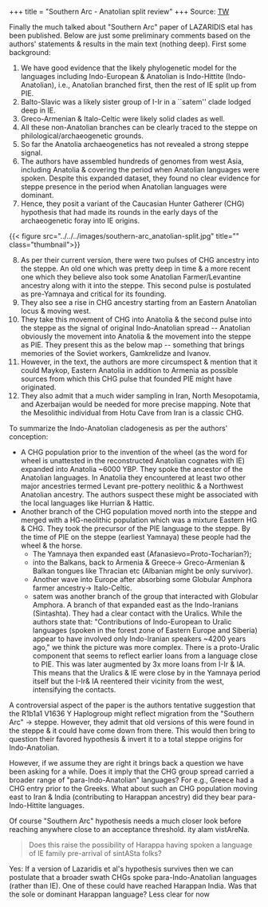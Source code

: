 +++
title = "Southern Arc - Anatolian split review"
+++
Source: [TW](https://threadreaderapp.com/thread/1562956497293758464.html)

Finally the much talked about "Southern Arc" paper of LAZARIDIS etal has been published. Below are just some preliminary comments based on the authors' statements & results in the main text (nothing deep). First some background: 

1. We have good evidence that the likely phylogenetic model for the languages including Indo-European & Anatolian is Indo-Hittite (Indo-Anatolian), i.e., Anatolian branched first, then the rest of IE split up from PIE. 
2. Balto-Slavic was a likely sister group of I-Ir in a ``satem'' clade lodged deep in IE. 
3. Greco-Armenian & Italo-Celtic were likely solid clades as well. 
4. All these non-Anatolian branches can be clearly traced to the steppe on philological/archaeogenetic grounds. 
5. So far the Anatolia archaeogenetics has not revealed a strong steppe signal. 
6. The authors have assembled hundreds of genomes from west Asia, including Anatolia & covering the period when Anatolian languages were spoken. Despite this expanded dataset, they found no clear evidence for steppe presence in the period when Anatolian languages were dominant. 
7. Hence, they posit a variant of the Caucasian Hunter Gatherer (CHG) hypothesis that had made its rounds in the early days of the archaeogenetic foray into IE origins. 
   
{{< figure src="../../../images/southern-arc_anatolian-split.jpg" title="" class="thumbnail">}}


8. As per their current version, there were two pulses of CHG ancestry into the steppe. An old one which was pretty deep in time & a more recent one which they believe also took some Anatolian Farmer/Levantine ancestry along with it into the steppe. This second pulse is postulated as pre-Yamnaya and critical for its founding. 
9. They also see a rise in CHG ancestry starting from an Eastern Anatolian locus & moving west. 
10. They take this movement of CHG into Anatolia & the second pulse into the steppe as the signal of original Indo-Anatolian spread -- Anatolian obviously the movement into Anatolia & the movement into the steppe as PIE. They present this as the below map -- something that brings memories of the Soviet workers, Gamkrelidze and Ivanov. 
11. However, in the text, the authors are more circumspect & mention that it could Maykop, Eastern Anatolia in addition to Armenia as possible sources from which this CHG pulse that founded PIE might have originated. 
12. They also admit that a much wider sampling in Iran, North Mesopotamia, and Azerbaijan would be needed for more precise mapping. Note that the Mesolithic individual from Hotu Cave from Iran is a classic CHG.

To summarize the Indo-Anatolian cladogenesis as per the authors' conception: 

- A CHG population prior to the invention of the wheel (as the word for wheel is unattested in the reconstructed Anatolian cognates with IE) expanded into Anatolia ~6000 YBP. They spoke the ancestor of the Anatolian languages. In Anatolia they encountered at least two other major ancestries termed Levant pre-pottery neolithic & a Northwest Anatolian ancestry. The authors suspect these might be associated with the local languages like Hurrian & Hattic. 
- Another branch of the CHG population moved north into the steppe and merged with a HG-neolithic population which was a mixture Eastern HG & CHG. They took the precursor of the PIE language to the steppe. By the time of PIE on the steppe (earliest Yamnaya) these people had the wheel & the horse. 
  - The Yamnaya then expanded east (Afanasievo=Proto-Tocharian?);
  - into the Balkans, back to Armenia & Greece-> Greco-Armenian & Balkan tongues like Thracian etc (Albanian might be only survivor). 
  - Another wave into Europe after absorbing some Globular Amphora farmer ancestry-> Italo-Celtic.
  - satem was another branch of the group that interacted with Globular Amphora. A branch of that expanded east as the Indo-Iranians (Sintashta). They had a clear contact with the Uralics. While the authors state that: "Contributions of Indo-European to Uralic languages (spoken in the forest zone of Eastern Europe and Siberia) appear to have involved only Indo-Iranian speakers ~4200 years ago," we think the picture was more complex. There is a proto-Uralic component that seems to reflect earlier loans from a language close to PIE. This was later augmented by 3x more loans from I-Ir & IA. This means that the Uralics & IE were close by in the Yamnaya period itself but the I-Ir& IA reentered their vicinity from the west, intensifying the contacts. 

A controversial aspect of the paper is the authors tentative suggestion that the R1b1a1
    V1636 Y Haplogroup might reflect migration from the "Southern Arc" -> steppe. However, they admit that old versions of this were found in the steppe & it could have come down from there. This would then bring to question their favored hypothesis & invert it to a total steppe origins for Indo-Anatolian. 

However, if we assume they are right it brings back a question we have been asking for a while. Does it imply that the CHG group spread carried a broader range of "para-Indo-Anatolian" languages? For e.g., Greece had a CHG entry prior to the Greeks. What about such an CHG population moving east to Iran & India (contributing to Harappan ancestry) did they bear para-Indo-Hittite languages. 

Of course "Southern Arc" hypothesis needs a much closer look before reaching anywhere close to an acceptance threshold. ity alam vistAreNa.

> Does this raise the possibility of Harappa having spoken a language of IE family pre-arrival of sintASta folks?

Yes: If a version of Lazaridis et al's hypothesis survives then we can postulate that a broader swath CHGs spoke para-Indo-Anatolian languages (rather than IE). One of these could have reached Harappan India. Was that the sole or dominant Harappan language? Less clear for now